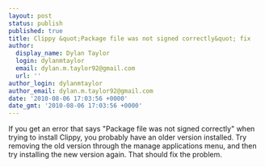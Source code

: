```yaml
---
layout: post
status: publish
published: true
title: Clippy &quot;Package file was not signed correctly&quot; fix
author:
  display_name: Dylan Taylor
  login: dylanmtaylor
  email: dylan.m.taylor92@gmail.com
  url: ''
author_login: dylanmtaylor
author_email: dylan.m.taylor92@gmail.com
date: '2010-08-06 17:03:56 +0000'
date_gmt: '2010-08-06 17:03:56 +0000'
---
```

<p>If you get an error that says "Package file was not signed correctly" when trying to install Clippy, you probably have an older version installed. Try removing the old version through the manage applications menu, and then try installing the new version again. That should fix the problem.</p>

